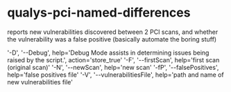 # qualys-pci-named-differences
reports new vulnerabilities discovered between 2 PCI scans, and whether the vulnerability was a false positive
(basically automate the boring stuff)

'-D', '--Debug', help='Debug Mode assists in determining issues being raised by the script.', action='store_true'
'-F', '--firstScan', help='first scan (original scan)'
'-N', '--newScan', help='new scan'
'-fP', '--falsePositives', help='false positives file'
'-V', '--vulnerabilitiesFile', help='path and name of new vulnerabilities file'

